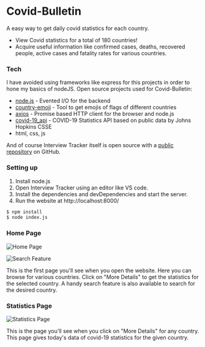 # Covid-Bulletin

A easy way to get daily covid statistics for each country.

  - View Covid statistics for a total of 180 countries!
  - Acquire useful information like confirmed cases, deaths, recovered people, active cases and fatality rates for various countries.


### Tech

I have avoided using frameworks like express for this projects in order to hone my basics of nodeJS. Open source projects used for Covid-Bulletin:

* [node.js] - Evented I/O for the backend
* [country-emoji] - Tool to get emojis of flags of different countries
* [axios] - Promise based HTTP client for the browser and node.js
* [covid-19_api] - COVID-19 Statistics API based on public data by Johns Hopkins CSSE
* html, css, js

And of course Interview Tracker itself is open source with a [public repository][repo]
on GitHub.


### Setting up

1. Install node.js
2. Open Interview Tracker using an editor like VS code.
3. Install the dependencies and devDependencies and start the server.
4. Run the website at http://localhost:8000/

```sh
$ npm install 
$ node index.js
```

### Home Page

![Home Page](https://imgur.com/V4UviEr.jpg)

![Search Feature](https://imgur.com/raUnkWk.jpg)

This is the first page you'll see when you open the website. Here you can browse for various countries. Click on "More Details" to get the statistics for the selected country. A handy search feature is also available to search for the desired country.

### Statistics Page

![Statistics Page](https://imgur.com/wui7Nrf.jpg)

This is the page you'll see when you click on "More Details" for any country. This page gives today's data of covid-19 statistics for the given country. 

  [node.js]: <http://nodejs.org>
  [country-emoji]: <https://www.npmjs.com/package/country-emoji>
  [axios]: <https://www.npmjs.com/package/axios>
  [covid-19_api]: <https://rapidapi.com/axisbits-axisbits-default/api/covid-19-statistics/>
  [repo]: <https://github.com/RKSM-GIT/interview-tracker>
